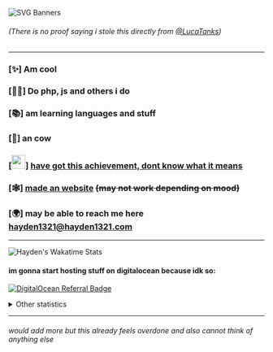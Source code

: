 ![SVG Banners](https://svg-banners.vercel.app/api?type=rainbow&text1=HELLO%20I%20DO%20THE%20CODING%20THINGS&width=1000&height=200)

###### (There is no proof saying i stole this directly from [@LucaTanks](https://github.com/LucaTanks))
-------------

### [✨] Am cool
### [👨‍✈] Do php, js and others i do
### [📚] am learning languages and stuff
### [🐄] an cow
### [<img src="https://github.githubassets.com/images/modules/profile/badge--acv-64.png" width="27"></img>] [have got this achievement, dont know what it means](https://github.githubassets.com/images/modules/profile/badge--acv-64.png)
### [🕸] [made an website](https://hayden1321.com) ~~(may not work depending on mood)~~
### [🌍] may be able to reach me here [hayden1321@hayden1321.com](mailto:hayden1321@hayden1321.com)
-------------

![Hayden's Wakatime Stats](https://github-readme-stats.vercel.app/api/wakatime?username=@hayden1321&layout=compact)

#### im gonna start hosting stuff on digitalocean because idk so:
[![DigitalOcean Referral Badge](https://web-platforms.sfo2.digitaloceanspaces.com/WWW/Badge%202.svg)](https://www.digitalocean.com/?refcode=116d458754ae&utm_campaign=Referral_Invite&utm_medium=Referral_Program&utm_source=badge)

<details>
<summary>Other statistics</summary>
<br>
  
![Hayden's GitHub stats](https://github-readme-stats.vercel.app/api?username=williamsharp&show_icons=true)

![Top Langs](https://github-readme-stats.vercel.app/api/top-langs/?username=williamsharp&layout=compact)
</details>

-------------

###### *would add more but this already feels overdone and also cannot think of anything else*
